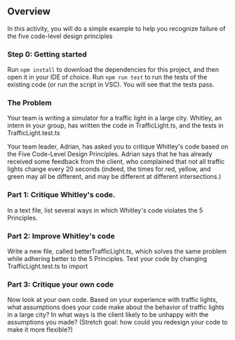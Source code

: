 

## Overview
In this activity, you will do a simple example to help you recognize failure of the five code-level design principles 

### Step 0: Getting started
Run `npm install` to download the dependencies for this project, and then open it in your IDE of choice. 
Run `npm run test` to run the tests of the existing code (or run the script in VSC).  You will see that the tests pass.

### The Problem

Your team is writing a simulator for a traffic light in a large city.  Whitley, an intern in your group, has written the code in TrafficLight.ts, and the tests in TrafficLight.test.ts

Your team leader, Adrian, has asked you to critique Whitley's code based on the Five Code-Level Design Principles.  Adrian says that he has already received some feedback from the client, who complained that not all traffic lights change every 20 seconds (indeed, the times for red, yellow, and green may all be different, and may be different at different intersections.)

### Part 1: Critique Whitley's code.

In a text file, list several ways in which Whitley's code violates the 5 Principles.

### Part 2: Improve Whitley's code

Write a new file, called betterTrafficLight.ts, which solves the same problem while adhering better to the 5 Principles.  Test your code by changing TrafficLight.test.ts to import 

### Part 3: Critique your own code

Now look at your own code.  Based on your experience with traffic lights, what assumptions does your code make about the behavior of traffic lights in a large city?  In what ways is the client likely to be unhappy with the assumptions you made?  (Stretch goal: how could you redesign your code to make it more flexible?)

